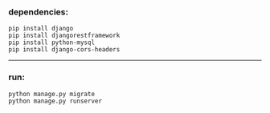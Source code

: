 ### dependencies:
```
pip install django
pip install djangorestframework
pip install python-mysql
pip install django-cors-headers
```

---

### run:
```
python manage.py migrate
python manage.py runserver
``` 

